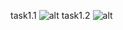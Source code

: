  task1.1 
![alt](https://i.ibb.co/vPdLPjV/task1-1.png)
task1.2
![alt](https://i.ibb.co/M6Qybbj/task1-2.png)


